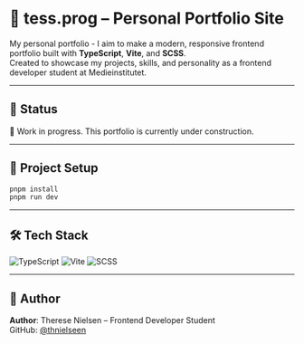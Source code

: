 # 👑 tess.prog – Personal Portfolio Site

My personal portfolio - I aim to make a modern, responsive frontend portfolio built with **TypeScript**, **Vite**, and **SCSS**.  
Created to showcase my projects, skills, and personality as a frontend developer student at Medieinstitutet.

---

## 🚀 Status

🚧 Work in progress. This portfolio is currently under construction.

---

## 📁 Project Setup

```bash
pnpm install
pnpm run dev
```

---

## 🛠 Tech Stack

![TypeScript](https://img.shields.io/badge/TypeScript-3178C6?style=for-the-badge&logo=typescript&logoColor=white)
![Vite](https://img.shields.io/badge/Vite-646CFF?style=for-the-badge&logo=vite&logoColor=white)
![SCSS](https://img.shields.io/badge/SCSS-hotpink?style=for-the-badge&logo=sass&logoColor=white)

---

## 👤 Author

**Author**: Therese Nielsen – Frontend Developer Student  
GitHub: [@thnielseen](https://github.com/thnielseen)
